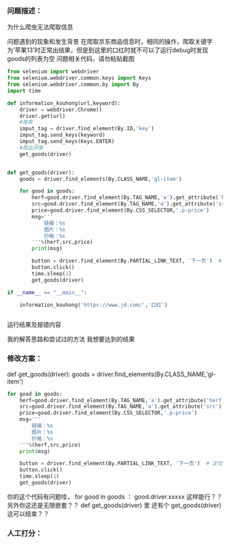 ### 问题描述：
<p>为什么爬虫无法爬取信息</p>
问题遇到的现象和发生背景
在爬取京东商品信息时，相同的操作，爬取关键字为‘苹果13’时正常出结果，但是到这里的口红时就不可以了运行debug时发现goods的列表为空
问题相关代码，请勿粘贴截图

```python
from selenium import webdriver
from selenium.webdriver.common.keys import Keys
from selenium.webdriver.common.by import By
import time

def information_kouhong(url,keyword):
    driver = webdriver.Chrome()
    driver.get(url)
    #搜索
    imput_tag = driver.find_element(By.ID,'key')
    imput_tag.send_keys(keyword)
    imput_tag.send_keys(Keys.ENTER)
    #商品详情
    get_goods(driver)


def get_goods(driver):
    goods = driver.find_elements(By.CLASS_NAME,'gl-item')

    for good in goods:
        herf=good.driver.find_element(By.TAG_NAME,'a').get_attribute('herf')
        src=good.driver.find_element(By.TAG_NAME,'a').get_attribute('src')
        price=good.driver.find_element(By.CSS_SELECTOR,'.p-price')
        msg='''
            链接：%s
            图片：%s
            价格：%s
        '''%(herf,src,price)
        print(msg)

        button = driver.find_element(By.PARTIAL_LINK_TEXT, '下一页')  # 定位文本信息
        button.click()
        time.sleep(1)
        get_goods(driver)

if __name__ == "__main__":

    information_kouhong('https://www.jd.com/','口红')



```
运行结果及报错内容

我的解答思路和尝试过的方法
我想要达到的结果 
### 修改方案：

def get_goods(driver):    goods = driver.find_elements(By.CLASS_NAME,'gl-item')


```python
for good in goods:
    herf=good.driver.find_element(By.TAG_NAME,'a').get_attribute('herf')
    src=good.driver.find_element(By.TAG_NAME,'a').get_attribute('src')
    price=good.driver.find_element(By.CSS_SELECTOR,'.p-price')
    msg='''
        链接：%s
        图片：%s
        价格：%s
    '''%(herf,src,price)
    print(msg)

    button = driver.find_element(By.PARTIAL_LINK_TEXT, '下一页')  # 定位文本信息
    button.click()
    time.sleep(1)
    get_goods(driver)

```
你的这个代码有问题哇， for good in goods   ：  good.driver.xxxxx 这样能行？？另外你这还是无限嵌套？？  def  get_goods(driver) 里 还有个  get_goods(driver) 这可以结束？？

### 人工打分：
